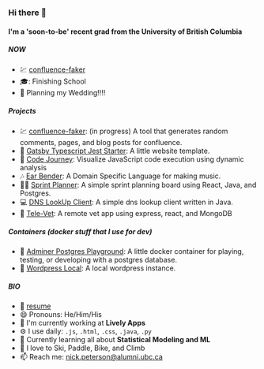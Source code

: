 ### Hi there 👋

#### I'm a 'soon-to-be' recent grad from the University of British Columbia

##### NOW
- :chart: [confluence-faker](https://github.com/nicklpeterson/confluence-faker)
- :mortar_board:: Finishing School
- :partying_face: Planning my Wedding!!!!

##### Projects
- :chart: [confluence-faker](https://github.com/nicklpeterson/confluence-faker): (in progress) A tool that generates random comments, pages, and blog posts for confluence.
- :iphone: [Gatsby Typescript Jest Starter](https://github.com/nicklpeterson/gatsby-typescript-jest-starter): A little website template.
- :microscope: [Code Journey](https://github.com/nicklpeterson/CodeJourney): Visualize JavaScript code execution using dynamic analysis
- :notes: [Ear Bender](https://github.com/nicklpeterson/EarBender): A Domain Specific Language for making music.
- :running_woman: [Sprint Planner](https://github.com/nicklpeterson/SprintPlanner): A simple sprint planning board using React, Java, and Postgres.
- :computer: [DNS LookUp Client](https://github.com/nicklpeterson/SimpleDNSLookupClient): A simple dns lookup client written in Java.
- :paw_prints: [Tele-Vet](https://github.com/kaavyalakshmanan/tele-vet): A remote vet app using express, react, and MongoDB

##### Containers (docker stuff that I use for dev)
- :floppy_disk: [Adminer Postgres Playground](https://github.com/nicklpeterson/adminer-postgres): A little docker container for playing, testing, or developing with a postgres database.
- 📝 [Wordpress Local](https://github.com/nicklpeterson/wordpress-local): A local wordpress instance.

##### BIO
- :bookmark_tabs: [resume](https://github.com/nicklpeterson/resume/blob/main/npeterson.pdf)
- 😄 Pronouns: He/Him/His
- 🏢 I'm currently working at **Lively Apps**
- ⚙️ I use daily: `.js`, `.html`, `.css`, `.java`, `.py`
- 🌱 Currently learning all about **Statistical Modeling and ML**
- :goggles: I love to Ski, Paddle, Bike, and Climb
- 📫 Reach me: [nick.peterson@alumni.ubc.ca](mailto:nick.peterson@alumni.ubc.ca)
